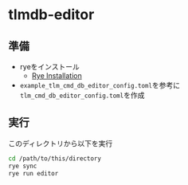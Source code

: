 # tlmdb-editor

## 準備

*   ryeをインストール
    *   [Rye Installation](https://rye-up.com/guide/installation/)
*   `example_tlm_cmd_db_editor_config.toml`を参考に`tlm_cmd_db_editor_config.toml`を作成

## 実行

このディレクトリから以下を実行

```bash
cd /path/to/this/directory
rye sync
rye run editor
```
